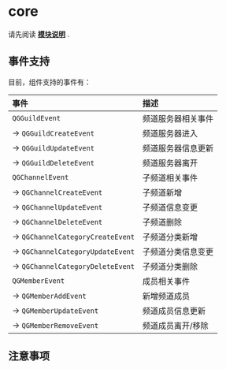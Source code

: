 # core

请先阅读 [**模块说明**](Module.md) .

## 事件支持

目前，组件支持的事件有：

| 事件                                 | 描述          |
|:-----------------------------------|:------------|
| `QGGuildEvent`                     | 频道服务器相关事件   |
| -> `QGGuildCreateEvent`            | 频道服务器进入     |
| -> `QGGuildUpdateEvent`            | 频道服务器信息更新   |
| -> `QGGuildDeleteEvent`            | 频道服务器离开     |
| `QGChannelEvent`                   | 子频道相关事件     |
| -> `QGChannelCreateEvent`          | 子频道新增       |
| -> `QGChannelUpdateEvent`          | 子频道信息变更     |
| -> `QGChannelDeleteEvent`          | 子频道删除       |
| -> `QGChannelCategoryCreateEvent`  | 子频道分类新增     |
| -> `QGChannelCategoryUpdateEvent`  | 子频道分类信息变更   |
| -> `QGChannelCategoryDeleteEvent`  | 子频道分类删除     |
| `QGMemberEvent`                    | 成员相关事件      |
| ->  `QGMemberAddEvent`             | 新增频道成员      |
| ->  `QGMemberUpdateEvent`          | 频道成员信息更新    |
| ->  `QGMemberRemoveEvent`          | 频道成员离开/移除   |


## 注意事项


